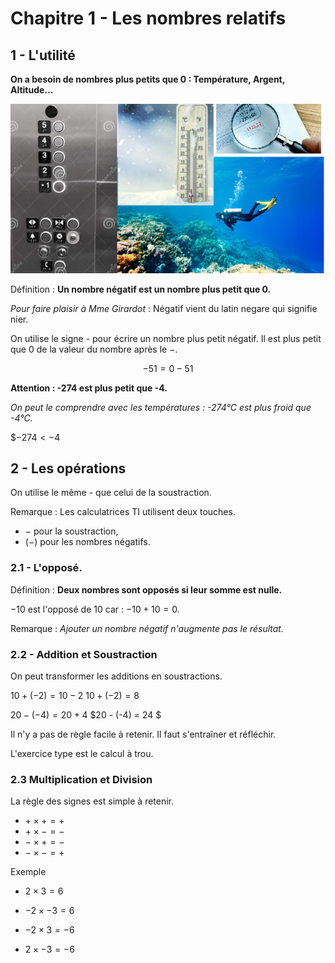 # Chapitre 1 - Les nombres relatifs

## 1 - L'utilité 

**On a besoin de nombres plus petits que 0 : Température, Argent, Altitude...**

![img négatif](https://raw.githubusercontent.com/homeostasie/2022-2023_artic/master/doc/4eme/4x1-negatifs/4x1-ex-negatifs.png)

Définition : **Un nombre négatif est un nombre plus petit que 0.**

*Pour faire plaisir à Mme Girardot* : Négatif vient du latin negare qui signifie nier.

On utilise le signe - pour écrire un nombre plus petit négatif. Il est plus petit que 0 de la valeur du nombre après le $-$.

$$-51 = 0 - 51$$

**Attention : -274 est plus petit que -4.**

*On peut le comprendre avec les températures : -274°C est plus froid que -4°C.*

$$-274 < -4$

## 2 - Les opérations

On utilise le même - que celui de la soustraction. 

Remarque : Les calculatrices TI utilisent deux touches.
* $-$ pour la soustraction,
* $(-)$ pour les nombres négatifs.

### 2.1 - L'opposé.

Définition : **Deux nombres sont opposés si leur somme est nulle.**

$-10$ est l'opposé de $10$ car : $-10 + 10 = 0$. 

Remarque : *Ajouter un nombre négatif n'augmente pas le résultat.*

### 2.2 - Addition et Soustraction

On peut transformer les additions en soustractions.

$10 + (-2) = 10 - 2$ 
$10 + (-2) = 8$
		  

$20 - (-4) = 20 + 4$
$20 - (-4) = 24	$	  

Il n'y a pas de règle facile à retenir. Il faut s'entraîner et réfléchir. 

L'exercice type est le calcul à trou.

### 2.3 Multiplication et Division

La règle des signes est simple à retenir.

* $+ \times + = +$
* $+ \times - = -$
* $- \times + = -$
* $- \times - = +$

Exemple

* $2 \times 3 = 6$
* $-2 \times -3 = 6$ 

* $-2 \times 3 = -6$
* $2 \times -3 = -6$



